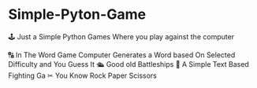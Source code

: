 # Simple-Pyton-Game

🕹 Just a Simple Python Games Where you play against the computer                                                                                                            
                                                                                              
🔠 In The Word Game Computer Generates a Word based On Selected Difficulty and You Guess It
🛳 Good old Battleships
👊 A Simple Text Based Fighting Ga
✂ You Know Rock Paper Scissors

